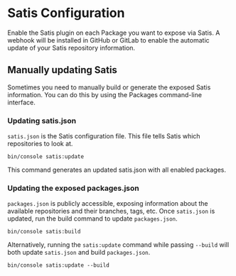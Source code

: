 Satis Configuration
===================

Enable the Satis plugin on each Package you want to expose via Satis. A webhook will be installed in GitHub or
GitLab to enable the automatic update of your Satis repository information.


Manually updating Satis
-----------------------

Sometimes you need to manually build or generate the exposed Satis information. You can do this by using the
Packages command-line interface.


### Updating satis.json

`satis.json` is the Satis configuration file. This file tells Satis which repositories to look at.

```
bin/console satis:update
```

This command generates an updated satis.json with all enabled packages.


### Updating the exposed packages.json

`packages.json` is publicly accessible, exposing information about the available repositories
and their branches, tags, etc. Once `satis.json` is updated, run the build command to update `packages.json`.

```
bin/console satis:build
```

Alternatively, running the `satis:update` command while passing `--build` will both
update `satis.json` and build `packages.json`.

```
bin/console satis:update --build
```

